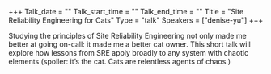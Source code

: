 +++
Talk_date = ""
Talk_start_time = ""
Talk_end_time = ""
Title = "Site Reliability Engineering for Cats"
Type = "talk"
Speakers = ["denise-yu"]
+++

Studying the principles of Site Reliability Engineering not only made me better at going on-call: it made me a better cat owner. This short talk will explore how lessons from SRE apply broadly to any system with chaotic elements (spoiler: it’s the cat. Cats are relentless agents of chaos.)